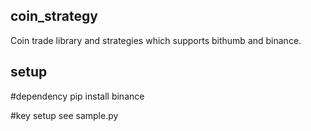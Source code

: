 ## coin_strategy
Coin trade library and strategies which supports bithumb and binance. 

## setup
#dependency
pip install binance

#key setup
see sample.py
